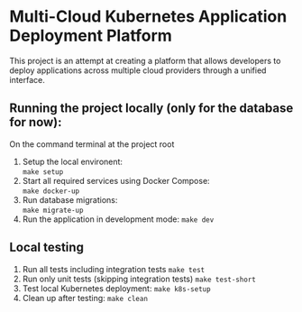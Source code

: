 # Multi-Cloud Kubernetes Application Deployment Platform

This project is an attempt at creating a platform that allows developers to deploy applications across multiple cloud providers through a unified interface.

## Running the project locally (only for the database for now):

On the command terminal at the project root
1. Setup the local environent:  
```make setup```
2. Start all required services using Docker Compose:  
```make docker-up```
3. Run database migrations:  
```make migrate-up```
4. Run the application in development mode:
```make dev```

## Local testing
1. Run all tests including integration tests
```make test```
2. Run only unit tests (skipping integration tests)
```make test-short```
3. Test local Kubernetes deployment:
```make k8s-setup```
4. Clean up after testing:
```make clean```